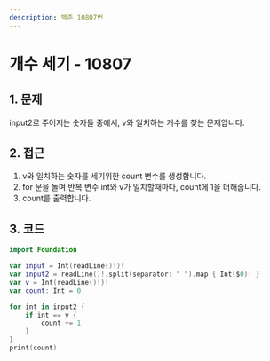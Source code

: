 ```yaml
---
description: 백준 10807번
---
```


# 개수 세기 - 10807

## 1. 문제

input2로 주어지는 숫자들 중에서, v와 일치하는 개수를 찾는 문제입니다.

## 2. 접근

1. v와 일치하는 숫자를 세기위한 count 변수를 생성합니다.
2. for 문을 돌며 반복 변수 int와 v가 일치할때마다, count에 1을 더해줍니다.
3. count를 출력합니다.

## 3. 코드

```swift
import Foundation

var input = Int(readLine()!)!
var input2 = readLine()!.split(separator: " ").map { Int($0)! }
var v = Int(readLine()!)!
var count: Int = 0

for int in input2 {
    if int == v {
        count += 1
    }
}
print(count)

```
